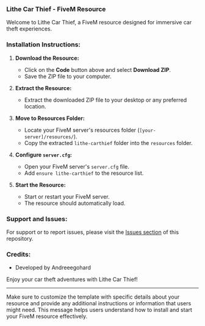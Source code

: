 
### Lithe Car Thief - FiveM Resource

Welcome to Lithe Car Thief, a FiveM resource designed for immersive car theft experiences.

### Installation Instructions:

1. **Download the Resource:**
   - Click on the **Code** button above and select **Download ZIP**.
   - Save the ZIP file to your computer.

2. **Extract the Resource:**
   - Extract the downloaded ZIP file to your desktop or any preferred location.

3. **Move to Resources Folder:**
   - Locate your FiveM server's resources folder (`[your-server]/resources/`).
   - Copy the extracted `lithe-carthief` folder into the `resources` folder.

4. **Configure `server.cfg`:**
   - Open your FiveM server's `server.cfg` file.
   - Add `ensure lithe-carthief` to the resource list.

5. **Start the Resource:**
   - Start or restart your FiveM server.
   - The resource should automatically load.

### Support and Issues:

For support or to report issues, please visit the [Issues section](https://github.com/Andreeegohard/lithe-carthief/issues) of this repository.

### Credits:

- Developed by Andreeegohard

Enjoy your car theft adventures with Lithe Car Thief!

---

Make sure to customize the template with specific details about your resource and provide any additional instructions or information that users might need. This message helps users understand how to install and start your FiveM resource effectively.
